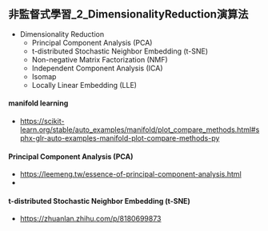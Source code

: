 ## 非監督式學習_2_DimensionalityReduction演算法
- Dimensionality Reduction
  - Principal Component Analysis (PCA)
  - t-distributed Stochastic Neighbor Embedding (t-SNE)
  - Non-negative Matrix Factorization (NMF)
  - Independent Component Analysis (ICA)
  - Isomap
  - Locally Linear Embedding (LLE)

#### manifold learning
- https://scikit-learn.org/stable/auto_examples/manifold/plot_compare_methods.html#sphx-glr-auto-examples-manifold-plot-compare-methods-py
#### Principal Component Analysis (PCA)
- https://leemeng.tw/essence-of-principal-component-analysis.html
- 
#### t-distributed Stochastic Neighbor Embedding (t-SNE)
- https://zhuanlan.zhihu.com/p/8180699873
